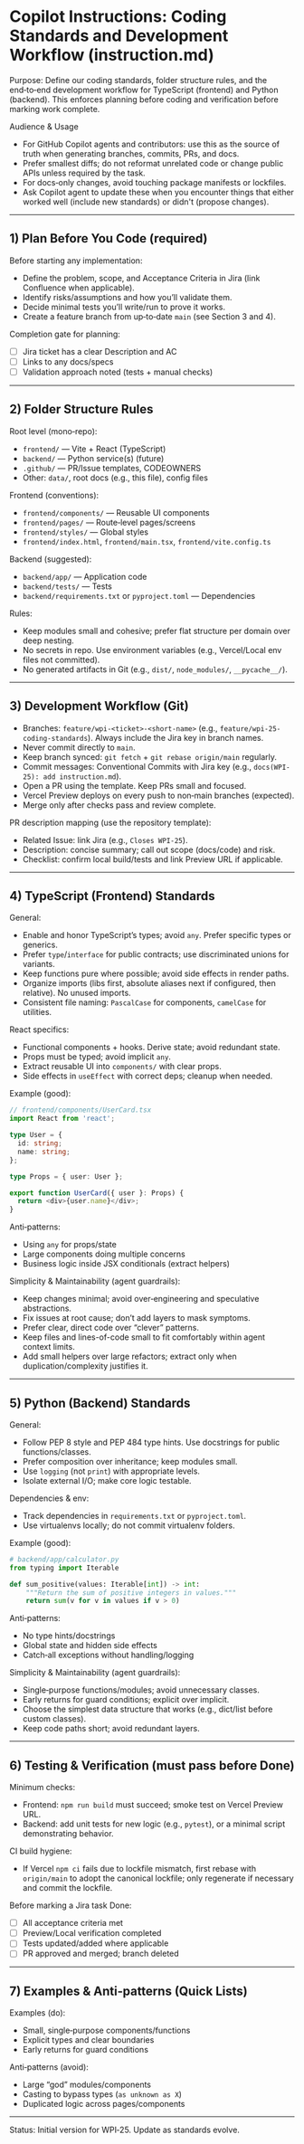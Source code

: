 # Copilot Instructions: Coding Standards and Development Workflow (instruction.md)

Purpose: Define our coding standards, folder structure rules, and the end‑to‑end development workflow for TypeScript (frontend) and Python (backend). This enforces planning before coding and verification before marking work complete.

Audience & Usage
- For GitHub Copilot agents and contributors: use this as the source of truth when generating branches, commits, PRs, and docs.
- Prefer smallest diffs; do not reformat unrelated code or change public APIs unless required by the task.
- For docs‑only changes, avoid touching package manifests or lockfiles.
- Ask Copilot agent to update these when you encounter things that either worked well (include new standards) or didn't (propose changes).

---

## 1) Plan Before You Code (required)

Before starting any implementation:
- Define the problem, scope, and Acceptance Criteria in Jira (link Confluence when applicable).
- Identify risks/assumptions and how you’ll validate them.
- Decide minimal tests you’ll write/run to prove it works.
- Create a feature branch from up‑to‑date `main` (see Section 3 and 4).

Completion gate for planning:
- [ ] Jira ticket has a clear Description and AC
- [ ] Links to any docs/specs
- [ ] Validation approach noted (tests + manual checks)

---

## 2) Folder Structure Rules

Root level (mono‑repo):
- `frontend/` — Vite + React (TypeScript)
- `backend/` — Python service(s) (future)
- `.github/` — PR/Issue templates, CODEOWNERS
- Other: `data/`, root docs (e.g., this file), config files

Frontend (conventions):
- `frontend/components/` — Reusable UI components
- `frontend/pages/` — Route‑level pages/screens
- `frontend/styles/` — Global styles
- `frontend/index.html`, `frontend/main.tsx`, `frontend/vite.config.ts`

Backend (suggested):
- `backend/app/` — Application code
- `backend/tests/` — Tests
- `backend/requirements.txt` or `pyproject.toml` — Dependencies

Rules:
- Keep modules small and cohesive; prefer flat structure per domain over deep nesting.
- No secrets in repo. Use environment variables (e.g., Vercel/Local env files not committed).
- No generated artifacts in Git (e.g., `dist/`, `node_modules/`, `__pycache__/`).

---

## 3) Development Workflow (Git)

- Branches: `feature/wpi-<ticket>-<short-name>` (e.g., `feature/wpi-25-coding-standards`). Always include the Jira key in branch names.
- Never commit directly to `main`.
- Keep branch synced: `git fetch` + `git rebase origin/main` regularly.
- Commit messages: Conventional Commits with Jira key (e.g., `docs(WPI-25): add instruction.md`).
- Open a PR using the template. Keep PRs small and focused.
- Vercel Preview deploys on every push to non‑main branches (expected).
- Merge only after checks pass and review complete.

PR description mapping (use the repository template):
- Related Issue: link Jira (e.g., `Closes WPI-25`).
- Description: concise summary; call out scope (docs/code) and risk.
- Checklist: confirm local build/tests and link Preview URL if applicable.

---

## 4) TypeScript (Frontend) Standards

General:
- Enable and honor TypeScript’s types; avoid `any`. Prefer specific types or generics.
- Prefer `type`/`interface` for public contracts; use discriminated unions for variants.
- Keep functions pure where possible; avoid side effects in render paths.
- Organize imports (libs first, absolute aliases next if configured, then relative). No unused imports.
- Consistent file naming: `PascalCase` for components, `camelCase` for utilities.

React specifics:
- Functional components + hooks. Derive state; avoid redundant state.
- Props must be typed; avoid implicit `any`.
- Extract reusable UI into `components/` with clear props.
- Side effects in `useEffect` with correct deps; cleanup when needed.

Example (good):
```ts
// frontend/components/UserCard.tsx
import React from 'react';

type User = {
  id: string;
  name: string;
};

type Props = { user: User };

export function UserCard({ user }: Props) {
  return <div>{user.name}</div>;
}
```

Anti‑patterns:
- Using `any` for props/state
- Large components doing multiple concerns
- Business logic inside JSX conditionals (extract helpers)

Simplicity & Maintainability (agent guardrails):
- Keep changes minimal; avoid over‑engineering and speculative abstractions.
- Fix issues at root cause; don’t add layers to mask symptoms.
- Prefer clear, direct code over “clever” patterns.
- Keep files and lines-of-code small to fit comfortably within agent context limits.
- Add small helpers over large refactors; extract only when duplication/complexity justifies it.

---

## 5) Python (Backend) Standards

General:
- Follow PEP 8 style and PEP 484 type hints. Use docstrings for public functions/classes.
- Prefer composition over inheritance; keep modules small.
- Use `logging` (not `print`) with appropriate levels.
- Isolate external I/O; make core logic testable.

Dependencies & env:
- Track dependencies in `requirements.txt` or `pyproject.toml`.
- Use virtualenvs locally; do not commit virtualenv folders.

Example (good):
```py
# backend/app/calculator.py
from typing import Iterable

def sum_positive(values: Iterable[int]) -> int:
    """Return the sum of positive integers in values."""
    return sum(v for v in values if v > 0)
```

Anti‑patterns:
- No type hints/docstrings
- Global state and hidden side effects
- Catch‑all exceptions without handling/logging

Simplicity & Maintainability (agent guardrails):
- Single‑purpose functions/modules; avoid unnecessary classes.
- Early returns for guard conditions; explicit over implicit.
- Choose the simplest data structure that works (e.g., dict/list before custom classes).
- Keep code paths short; avoid redundant layers.

---

## 6) Testing & Verification (must pass before Done)

Minimum checks:
- Frontend: `npm run build` must succeed; smoke test on Vercel Preview URL.
- Backend: add unit tests for new logic (e.g., `pytest`), or a minimal script demonstrating behavior.

CI build hygiene:
- If Vercel `npm ci` fails due to lockfile mismatch, first rebase with `origin/main` to adopt the canonical lockfile; only regenerate if necessary and commit the lockfile.

Before marking a Jira task Done:
- [ ] All acceptance criteria met
- [ ] Preview/Local verification completed
- [ ] Tests updated/added where applicable
- [ ] PR approved and merged; branch deleted

---

## 7) Examples & Anti‑patterns (Quick Lists)

Examples (do):
- Small, single‑purpose components/functions
- Explicit types and clear boundaries
- Early returns for guard conditions

Anti‑patterns (avoid):
- Large “god” modules/components
- Casting to bypass types (`as unknown as X`)
- Duplicated logic across pages/components

---

Status: Initial version for WPI‑25. Update as standards evolve.
